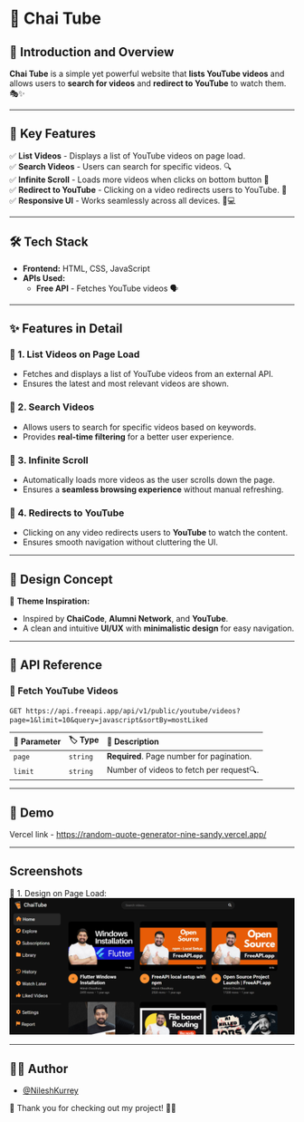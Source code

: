 # 🌟 Chai Tube  

## 📝 Introduction and Overview  

**Chai Tube** is a simple yet powerful website that **lists YouTube videos** and allows users to **search for videos** and **redirect to YouTube** to watch them. 🎭✨  

---

## 🎯 Key Features  

✅ **List Videos** - Displays a list of YouTube videos on page load.  
✅ **Search Videos** - Users can search for specific videos. 🔍  
✅ **Infinite Scroll** - Loads more videos when clicks on bottom button 🔄  
✅ **Redirect to YouTube** - Clicking on a video redirects users to YouTube. 🎥  
✅ **Responsive UI** - Works seamlessly across all devices. 📱💻  

---

## 🛠️ Tech Stack  

- **Frontend:** HTML, CSS, JavaScript  
- **APIs Used:**  
  - **Free API** - Fetches YouTube videos 🗣️  

---

## ✨ Features in Detail  

### 📜 1. List Videos on Page Load  
- Fetches and displays a list of YouTube videos from an external API.  
- Ensures the latest and most relevant videos are shown.  

### 🎨 2. Search Videos  
- Allows users to search for specific videos based on keywords.  
- Provides **real-time filtering** for a better user experience.  

### 🔄 3. Infinite Scroll  
- Automatically loads more videos as the user scrolls down the page.  
- Ensures a **seamless browsing experience** without manual refreshing.  

### 🎥 4. Redirects to YouTube  
- Clicking on any video redirects users to **YouTube** to watch the content.  
- Ensures smooth navigation without cluttering the UI.  

---

## 🎨 Design Concept  

🌿 **Theme Inspiration:**  
- Inspired by **ChaiCode**, **Alumni Network**, and **YouTube**.  
- A clean and intuitive **UI/UX** with **minimalistic design** for easy navigation.  

---

## 🔗 API Reference  

### 📜 Fetch YouTube Videos  

```http
GET https://api.freeapi.app/api/v1/public/youtube/videos?page=1&limit=10&query=javascript&sortBy=mostLiked
```

| 🔑 Parameter | 🏷️ Type    | 📖 Description                    |
| :-------- | :------- | :-------------------------------- |
| `page`      | `string` | **Required**. Page number for pagination.|
|`limit`|  `string` | Number of videos to fetch per request🔍.

---

## 🎥 Demo

Vercel link - https://random-quote-generator-nine-sandy.vercel.app/

---


## Screenshots
📌 1. Design on Page Load: 
![App Screenshot](./assets/Capture.PNG)

--- 

## 👨‍💻 Author

- [@NileshKurrey](https://github.com/NileshKurrey)



📢 Thank you for checking out my project! 💙✨